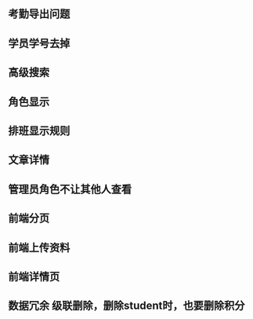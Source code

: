 

## 考勤导出问题
## 学员学号去掉


## 高级搜索

## 角色显示

## 排班显示规则

## 文章详情

## 管理员角色不让其他人查看
## 前端分页
## 前端上传资料
## 前端详情页

## 数据冗余  级联删除，删除student时，也要删除积分